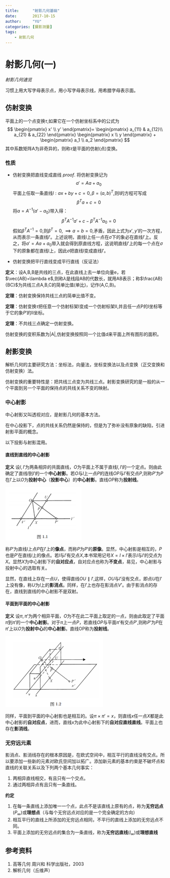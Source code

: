 ```yaml
---
title:      "射影几何基础"
date:       2017-10-15
author:     "YU"
categories: [摄影测量]
tags:
    - 射影几何
--- 
```


# 射影几何(一)

*射影几何速览*

习惯上用大写字母表示点，用小写字母表示线，用希腊字母表示面。

## 仿射变换

平面上的一个点变换$\tau$,如果它在一个仿射坐标系中的公式为
$$
\begin{pmatrix}
x' \\ y'
\end{pmatrix}=
\begin{pmatrix}
a_{11} & a_{12}\\
a_{21} & a_{22}
\end{pmatrix}
\begin{pmatrix}
x \\ y
\end{pmatrix}
+
\begin{pmatrix}
a_1 \\ a_2
\end{pmatrix}
$$
其中系数矩阵A为非奇异的，则称$\tau$是平面的仿射(点)变换。

### 性质

* 仿射变换把直线变成直线
$proof.$
将仿射变换记为
$$
a'=Aa+a_0
$$
平面上任取一条直线$l:ax+by+c=0,\beta=(a,b)^T$,则l的方程可写成
$$
\beta^Ta+c=0
$$
将$a=A^{-1}(a'-a_0)$带入得：
$$\beta^TA^{-1}a'+c-\beta^TA^{-1}a_0=0$$
假如$\beta^TA^{-1}=0$,则$\beta^T=0,\implies a=b=0$,矛盾，因此上式为$x',y'$的一次方程，从而表示一条直线$l'$。上述说明，直线l上任一点在$\sigma$下的象必在直线$l'$上。反之，将$a'=Aa+a_0$带入就会得到原直线方程，这说明直线$l'$上的每一个点在$\sigma$下的原象都在直线l上，因此$\sigma$把直线l变成直线$l'$。

* 仿射变换把平行直线变成平行直线（反证法）

**定义**：设A,B,B是共线的三点，在此直线上去一单位向量e，若$\vec{AB}=\lambda e$,则称$\lambda$是线段AB的代数长，就用AB表示；称$\frac{AB}{BC}$为共线三点A,B,C的简单比值(单比)，记作(A,C,B)。

**定理**：仿射变换保持共线三点的简单比值不变。

**定理**：仿射变换$\tau$把任意一个仿射标架I变成一个仿射标架II,并且任一点P的I坐标等于它的象$P'$的II坐标。

**定理**：不共线三点确定一仿射变换。

仿射变换的变积系数为|A|,仿射变换按照同一个比值d来平面上所有图形的面积。


## 射影变换

解析几何的主要研究方法：坐标法，向量法，坐标变换法以及点变换（正交变换和仿射变换）法。

仿射变换的重要特性是：把共线三点变为共线三点。射影变换研究的是一般的从一个平面到另一个平面的保持点的共线关系不变的映射。

### 中心射影

中心射影又叫透视对应，是射影几何的基本方法。

在中心投影下，点的共线关系仍然是保持的，但是为了弥补没有原象的缺陷，引进射影平面的概念。

以下投影与射影混用。

#### 直线到直线的中心射影

**定义** 设$l,l'$为两条相异的共面直线，$O$为平面上不属于直线$l,l'$的一个定点。则由此确定了直线$l$到$l'$的一个**中心射影**。若$O$与$l$上一点$P$的连线$OP$与$l'$有交点$P$,则称$P'$为$P$在$l'$上以$O$为**投射中心**（**投影中心**）的**中心射影**。直线$OP$称为**投射线**。

![1-1](https://github.com/YU6326/YU6326.github.io/raw/master/images/1-1.PNG)

称$P'$为直线$l$上点$P$在$l'$上的**像点**，而称$P$为$P'$的**原像**。显然，中心射影是相互的，$P$也是$P'$在直线$l$上的像点。若$l$与$l'$有交点$X$,本书常用记号$X=l\times l'$表示$l$与$l'$的交点为$X$。显然$X$为中心射影下的**自对应点**，自对应点也称为**不变点**，易见，中心射影与投射中心的选取有关。

显然，在直线上存在一点$U$，使得直线$OU\parallel l'$,这样，$OU$与$l'$没有交点，即点$U$在$l'$上没有像，称$U$为$l$上的**影消点**。同样，在$l'$上也存在影消点$V'$。由于影消点的存在，直线到直线的中心射影不是双射。

#### 平面到平面的中心射影

**定义** 设$\pi,\pi'$为两个相异平面，$O$为不在此二平面上取定的一点，则由此取定了平面$\pi$到$\pi'$的一个**中心射影**。对于$\pi$上一点$P$，若直线$OP$与平面$\pi'$有交点$P'$,则称$P'$为$P$在$\pi'$上以$O$为**投射中心**的**中心射影**。直线OP称为**投射线**。

![1-2](https://github.com/YU6326/YU6326.github.io/raw/master/images/1-2.PNG)

同样，平面到平面的中心射影也是相互的。设$\pi\times \pi'=x$，则直线$x$任一点$X$都是此中心射影的**自对应点**，进而，直线$x$为此中心射影下的**自对应直线直线**。平面上也存在**影消线**。

### 无穷远元素

影消点、影消线存在的根本原因是，在欧式空间中，相互平行的直线没有交点。所以要添加一些新的元素对欧氏空间加以拓广。添加新元素的基本约束是不破坏点和直线的关联关系以及下列两个基本几何事实：

1. 两相异直线相交，有且只有一个交点。
2. 通过两相异点有且只有一条直线。

**约定**

1. 在每一条直线上添加唯一一个点，此点不是该直线上原有的点，称为**无穷远点**($P_\infty$)或**理想点**（与每个无穷远点对应的是一个完全确定的方向）
2. 相互平行的直线上所添加的无穷远点相同，不平行的直线上添加的无穷远点不同。
3. 平面上添加的无穷远点的集合为一条直线，称为**无穷远直线**($l_\infty$)或**理想直线**

## 参考资料

1. 高等几何 周兴和 科学出版社，2003
2. 解析几何（丘维声）
